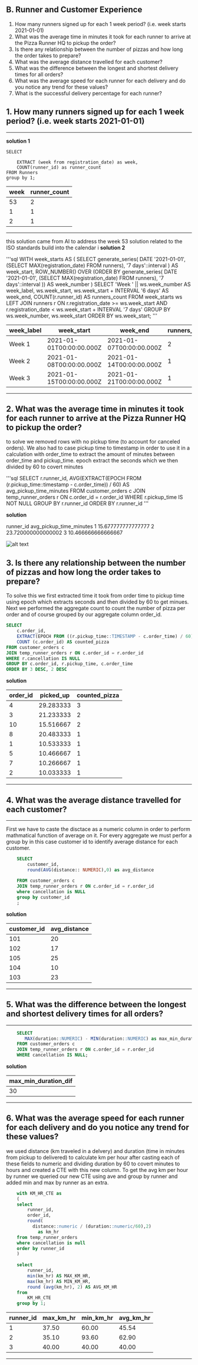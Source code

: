 ## B. Runner and Customer Experience
1. How many runners signed up for each 1 week period? (i.e. week starts 2021-01-01)
2. What was the average time in minutes it took for each runner to arrive at the Pizza Runner HQ to pickup the order?
3. Is there any relationship between the number of pizzas and how long the order takes to prepare?
4. What was the average distance travelled for each customer?
5. What was the difference between the longest and shortest delivery times for all orders?
6. What was the average speed for each runner for each delivery and do you notice any trend for these values?
7. What is the successful delivery percentage for each runner?



## 1. How many runners signed up for each 1 week period? (i.e. week starts 2021-01-01)

---
**solution 1**

    SELECT 
    	
        EXTRACT (week from registration_date) as week,
    	COUNT(runner_id) as runner_count
    FROM Runners
    group by 1;

| week | runner_count |
| ---- | ------------ |
| 53   | 2            |
| 1    | 1            |
| 2    | 1            |

---
this solution came from AI to address the week 53 solution related to the ISO standards build into the calendar i
**solution 2**

'''sql
    WITH week_starts AS (
      SELECT 
        generate_series(
          DATE '2021-01-01',
          (SELECT MAX(registration_date) FROM runners),
          '7 days'::interval
        ) AS week_start,
        ROW_NUMBER() OVER (ORDER BY generate_series(
          DATE '2021-01-01',
          (SELECT MAX(registration_date) FROM runners),
          '7 days'::interval
        )) AS week_number
    )
    SELECT 
      'Week ' || ws.week_number AS week_label,
      ws.week_start,
      ws.week_start + INTERVAL '6 days' AS week_end,
      COUNT(r.runner_id) AS runners_count
    FROM 
      week_starts ws
    LEFT JOIN 
      runners r ON r.registration_date >= ws.week_start 
               AND r.registration_date < ws.week_start + INTERVAL '7 days'
    GROUP BY 
      ws.week_number, ws.week_start
    ORDER BY 
      ws.week_start;
'''

| week_label | week_start               | week_end                 | runners_count |
| ---------- | ------------------------ | ------------------------ | ------------- |
| Week 1     | 2021-01-01T00:00:00.000Z | 2021-01-07T00:00:00.000Z | 2             |
| Week 2     | 2021-01-08T00:00:00.000Z | 2021-01-14T00:00:00.000Z | 1             |
| Week 3     | 2021-01-15T00:00:00.000Z | 2021-01-21T00:00:00.000Z | 1             |

---

## 2. What was the average time in minutes it took for each runner to arrive at the Pizza Runner HQ to pickup the order?

to solve we removed rows with no pickup time (to account for canceled orders). We also had to case pickup time to timestamp in order to use it in a calculation with order_time to extract the amount of minutes between order_time and pickup_time.
epoch extract the seconds which we then divided by 60 to covert minutes

'''sql
SELECT 
    r.runner_id,
    AVG(EXTRACT(EPOCH FROM (r.pickup_time::timestamp - c.order_time)) / 60) AS avg_pickup_time_minutes
FROM 
    customer_orders c
    JOIN temp_runner_orders r ON c.order_id = r.order_id
WHERE 
    r.pickup_time IS NOT NULL
GROUP BY 
    r.runner_id
ORDER BY 
    r.runner_id
'''

**solution**

runner_id	avg_pickup_time_minutes
1	15.677777777777777
2	23.720000000000002
3	10.466666666666667

![alt text](image.png)

## 3. Is there any relationship between the number of pizzas and how long the order takes to prepare?

To solve this we first extracted time it took from order time to pickup time using epoch which extracts seconds and then divided by 60 to get minues. Next we performed the aggregate count to count the number of pizza per order and of course grouped by our aggregate column order_id.

```sql
SELECT
	c.order_id,
    EXTRACT(EPOCH FROM ((r.pickup_time::TIMESTAMP - c.order_time) / 60)) AS picked_up,
    COUNT (c.order_id) AS counted_pizza
FROM customer_orders c
JOIN temp_runner_orders r ON c.order_id = r.order_id
WHERE r.cancellation IS NULL
GROUP BY c.order_id, r.pickup_time, c.order_time
ORDER BY 3 DESC, 2 DESC
```

**solution**


| order_id | picked_up | counted_pizza |
| -------- | --------- | ------------- |
| 4        | 29.283333 | 3             |
| 3        | 21.233333 | 2             |
| 10       | 15.516667 | 2             |
| 8        | 20.483333 | 1             |
| 1        | 10.533333 | 1             |
| 5        | 10.466667 | 1             |
| 7        | 10.266667 | 1             |
| 2        | 10.033333 | 1             |

---

## 4. What was the average distance travelled for each customer?
---
First we have to caste the disctace as a numeric column in order to perform mathmatical function of average on it. For every aggregate we must perfor a group by in this case customer id to identify average distance for each customer. 

```sql
    SELECT
    	customer_id,
        round(AVG(distance:: NUMERIC),0) as avg_distance
        
    FROM customer_orders c
    JOIN temp_runner_orders r ON c.order_id = r.order_id
    where cancellation is NULL
    group by customer_id
    ;
```
**solution**

| customer_id | avg_distance |
| ----------- | ------------ |
| 101         | 20           |
| 102         | 17           |
| 105         | 25           |
| 104         | 10           |
| 103         | 23           |

---


## 5. What was the difference between the longest and shortest delivery times for all orders?


---
```sql
    SELECT
       MAX(duration::NUMERIC) - MIN(duration::NUMERIC) as max_min_duration_dif
    FROM customer_orders c
    JOIN temp_runner_orders r ON c.order_id = r.order_id
    WHERE cancellation IS NULL;
```

**solution** 

| max_min_duration_dif |
| -------------------- |
| 30                   |

---

## 6. What was the average speed for each runner for each delivery and do you notice any trend for these values?

we used distance (km traveled in a delvery) and duration (time in minutes from pickup to delivered) to calculate km per hour after casting each of these fields to numeric and dividing duration by 60 to covert minutes to hours and created a CTE with this new column.
To get the avg km per hour by runner we queried our new CTE using ave and group by runner and added min and max by runner as an extra.

```sql
    with KM_HR_CTE as 
    (
    select 
    	runner_id,
        order_id,
    	round(
          distance::numeric / (duration::numeric/60),2) 
        	as km_hr
    from temp_runner_orders
    where cancellation is null
    order by runner_id
    )
    
    select 
    	runner_id,
        min(km_hr) AS MAX_KM_HR,
        max(km_hr) AS MIN_KM_HR,
    	round (avg(km_hr), 2) AS AVG_KM_HR
    from 
    	KM_HR_CTE
    group by 1;
```

| runner_id | max_km_hr | min_km_hr | avg_km_hr |
| --------- | --------- | --------- | --------- |
| 1         | 37.50     | 60.00     | 45.54     |
| 2         | 35.10     | 93.60     | 62.90     |
| 3         | 40.00     | 40.00     | 40.00     |

---

